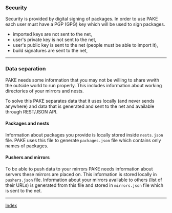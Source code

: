 ### Security

Security is provided by digital signing of packages.
In order to use PAKE each user must have a PGP (GPG) key which will be used to sign packages.

* imported keys are not sent to the net,
* user's private key is not sent to the net,
* user's public key is sent to the net (people must be able to import it),
* build signatures are sent to the net,

----

### Data separation

PAKE needs some information that you may not be willing to share wwith the outside world to run properly.
This includes information about working directories of your mirrors and nests.

To solve this PAKE separates data that it uses locally (and never sends anywhere) and
data that is generated and sent to the net and available through REST/JSON API.

#### Packages and nests

Information about packages you provide is locally stored inside `nests.json` file.
PAKE uses this file to generate `packages.json` file which contains only names of packages.

#### Pushers and mirrors

To be able to push data to your mirrors PAKE needs information about servers these mirrors are placed on.
This information is stored locally in `pushers.json` file.
Information about your mirrors available to others (list of their URLs) is generated from this file and
stored in `mirrors.json` file which is sent to the net.

----

[Index](./index.mdown)
